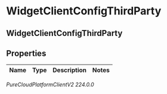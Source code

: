 # WidgetClientConfigThirdParty

## WidgetClientConfigThirdParty

## Properties

|Name | Type | Description | Notes|
|------------ | ------------- | ------------- | -------------|



_PureCloudPlatformClientV2 224.0.0_
